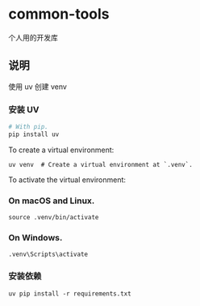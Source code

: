 # common-tools
个人用的开发库


## 说明
使用 uv 创建 venv

### 安装 UV
```bash
# With pip.
pip install uv
```

To create a virtual environment:

```
uv venv  # Create a virtual environment at `.venv`.
```
To activate the virtual environment:

###  On macOS and Linux.
```
source .venv/bin/activate
```

### On Windows.
```
.venv\Scripts\activate
```

### 安装依赖
```
uv pip install -r requirements.txt 
```